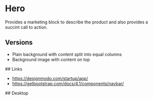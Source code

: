 # Hero

Provides a marketing block to describe the product and also provides a
succint call to action.

## Versions

- Plain background with content split into equal columns
- Background image with content on top

## Links

- https://designmodo.com/startup/app/
- https://getbootstrap.com/docs/4.1/components/navbar/

## Desktop

<!--
![Desktop](./__resources__/hero-desktop.png "Desktop")

## Mobile

![Mobile](./__resources__/hero-mobile.png "Mobile") -->
